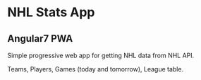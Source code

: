 # NHL Stats App

## Angular7 PWA

Simple progressive web app for getting NHL data from NHL API.

Teams, Players, Games (today and tomorrow), League table.
